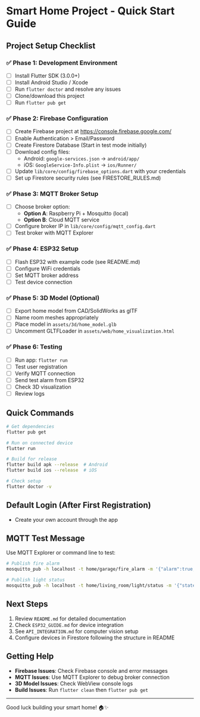 # Smart Home Project - Quick Start Guide

## Project Setup Checklist

### ✅ Phase 1: Development Environment
- [ ] Install Flutter SDK (3.0.0+)
- [ ] Install Android Studio / Xcode
- [ ] Run `flutter doctor` and resolve any issues
- [ ] Clone/download this project
- [ ] Run `flutter pub get`

### ✅ Phase 2: Firebase Configuration
- [ ] Create Firebase project at https://console.firebase.google.com/
- [ ] Enable Authentication > Email/Password
- [ ] Create Firestore Database (Start in test mode initially)
- [ ] Download config files:
  - Android: `google-services.json` → `android/app/`
  - iOS: `GoogleService-Info.plist` → `ios/Runner/`
- [ ] Update `lib/core/config/firebase_options.dart` with your credentials
- [ ] Set up Firestore security rules (see FIRESTORE_RULES.md)

### ✅ Phase 3: MQTT Broker Setup
- [ ] Choose broker option:
  - **Option A**: Raspberry Pi + Mosquitto (local)
  - **Option B**: Cloud MQTT service
- [ ] Configure broker IP in `lib/core/config/mqtt_config.dart`
- [ ] Test broker with MQTT Explorer

### ✅ Phase 4: ESP32 Setup
- [ ] Flash ESP32 with example code (see README.md)
- [ ] Configure WiFi credentials
- [ ] Set MQTT broker address
- [ ] Test device connection

### ✅ Phase 5: 3D Model (Optional)
- [ ] Export home model from CAD/SolidWorks as glTF
- [ ] Name room meshes appropriately
- [ ] Place model in `assets/3d/home_model.glb`
- [ ] Uncomment GLTFLoader in `assets/web/home_visualization.html`

### ✅ Phase 6: Testing
- [ ] Run app: `flutter run`
- [ ] Test user registration
- [ ] Verify MQTT connection
- [ ] Send test alarm from ESP32
- [ ] Check 3D visualization
- [ ] Review logs

## Quick Commands

```bash
# Get dependencies
flutter pub get

# Run on connected device
flutter run

# Build for release
flutter build apk --release  # Android
flutter build ios --release  # iOS

# Check setup
flutter doctor -v
```

## Default Login (After First Registration)
- Create your own account through the app

## MQTT Test Message

Use MQTT Explorer or command line to test:

```bash
# Publish fire alarm
mosquitto_pub -h localhost -t home/garage/fire_alarm -m '{"alarm":true,"severity":"critical","message":"Fire detected!"}'

# Publish light status
mosquitto_pub -h localhost -t home/living_room/light/status -m '{"state":"on"}'
```

## Next Steps

1. Review `README.md` for detailed documentation
2. Check `ESP32_GUIDE.md` for device integration
3. See `API_INTEGRATION.md` for computer vision setup
4. Configure devices in Firestore following the structure in README

## Getting Help

- **Firebase Issues**: Check Firebase console and error messages
- **MQTT Issues**: Use MQTT Explorer to debug broker connection
- **3D Model Issues**: Check WebView console logs
- **Build Issues**: Run `flutter clean` then `flutter pub get`

---

Good luck building your smart home! 🏠✨
